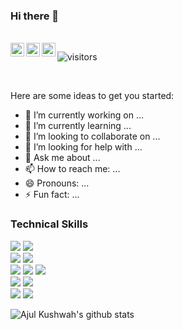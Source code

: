### Hi there 👋

<!--
**Ajul-kushwah/Ajul-kushwah** is a ✨ _special_ ✨ repository because its `README.md` (this file) appears on your GitHub profile.
-->

<br/>
<a href="https://twitter.com/" target="_blank" >
  <img align="left" alt="Mayank | Twitter" width="22px" src="https://cdn.jsdelivr.net/npm/simple-icons@v3/icons/twitter.svg" />
</a>
<a href="https://www.linkedin.com/in/ajul-kushwah/" target="_blank">
  <img align="left" alt="Mayank's LinkdeIN" width="22px" src="https://cdn.jsdelivr.net/npm/simple-icons@v3/icons/linkedin.svg" />
</a>
<a href="https://leetcode.com/" target="_blank">
  <img align="left" alt="Mayank's Leetcode" width="22px" src="https://cdn.jsdelivr.net/npm/simple-icons@v3/icons/leetcode.svg" />
</a>

 ![visitors](https://visitor-badge.laobi.icu/badge?page_id=Ajul-kushwah.Ajul-kushwah)

<br />


Here are some ideas to get you started:

- 🔭 I’m currently working on ...
- 🌱 I’m currently learning ...
- 👯 I’m looking to collaborate on ...
- 🤔 I’m looking for help with ...
- 💬 Ask me about ...
- 📫 How to reach me: ...
- 😄 Pronouns: ...
- ⚡ Fun fact: ...


### Technical Skills
<img src="https://img.shields.io/badge/-Python%203-black?style=flat&logo=python&logoColor=white">  <img src="https://img.shields.io/badge/-django-black?style=flat&logo=django"> <!--<img src="https://img.shields.io/badge/-AWS-orange">-->   <br />
<img src="https://img.shields.io/badge/-C%20&%20C++-659ad2?style=flat&logo=c%2B%2B&logoColor=ffffff"> <img src="https://img.shields.io/badge/-java-black?style=flat&logo=Java&logoColor=red">  <br />
<img src = "https://img.shields.io/badge/-HTML5-E34F26?style=flat&logo=html5&logoColor=white"> <img src = "https://img.shields.io/badge/-CSS3-1572B6?style=flat&logo=css3&logoColor=white"> <img src="https://img.shields.io/badge/JavaScript-JS-orange"> <br/>
<img src="https://img.shields.io/badge/-Bootstrap-563D7C?style=flat&logo=bootstrap&logoColor=white"> <img src="https://img.shields.io/badge/SQL-PL%2FSQL-green"> <br />
<img src="https://img.shields.io/badge/-Problem%20Solving-ffa804?style=flat"> <img src="https://img.shields.io/badge/-Database%20Management%20System-4d008f?style=flat"> <br />

![Ajul Kushwah's github stats](https://github-readme-stats.vercel.app/api?username=ajul-kushwah&show_icons=true&hide_border=true)


